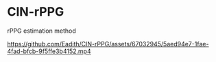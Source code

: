 # CIN-rPPG
rPPG estimation method

https://github.com/Eadith/CIN-rPPG/assets/67032945/5aed94e7-1fae-4fad-bfcb-9f5ffe3b4152.mp4
